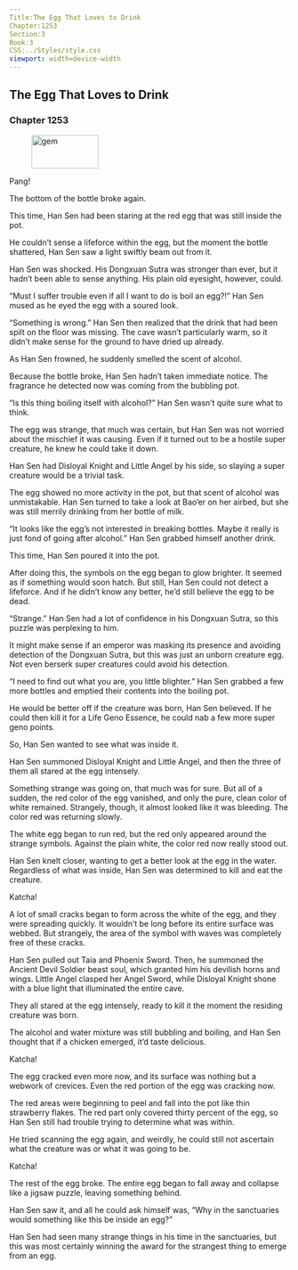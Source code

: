 ```yaml
---
Title:The Egg That Loves to Drink 
Chapter:1253 
Section:3 
Book:3 
CSS:../Styles/style.css 
viewport: width=device-width
---
```

  
## The Egg That Loves to Drink
### Chapter 1253
  
<figure>
	<img src="../Images/gem.gif" alt="gem" id="gem" width="120" height="60" />
</figure>
  

  
Pang!

The bottom of the bottle broke again.

This time, Han Sen had been staring at the red egg that was still inside the pot.

He couldn’t sense a lifeforce within the egg, but the moment the bottle shattered, Han Sen saw a light swiftly beam out from it.

Han Sen was shocked. His Dongxuan Sutra was stronger than ever, but it hadn’t been able to sense anything. His plain old eyesight, however, could.

“Must I suffer trouble even if all I want to do is boil an egg?!” Han Sen mused as he eyed the egg with a soured look.

“Something is wrong.” Han Sen then realized that the drink that had been spilt on the floor was missing. The cave wasn’t particularly warm, so it didn’t make sense for the ground to have dried up already.

As Han Sen frowned, he suddenly smelled the scent of alcohol.

Because the bottle broke, Han Sen hadn’t taken immediate notice. The fragrance he detected now was coming from the bubbling pot.

“Is this thing boiling itself with alcohol?” Han Sen wasn’t quite sure what to think.

The egg was strange, that much was certain, but Han Sen was not worried about the mischief it was causing. Even if it turned out to be a hostile super creature, he knew he could take it down.

Han Sen had Disloyal Knight and Little Angel by his side, so slaying a super creature would be a trivial task.

The egg showed no more activity in the pot, but that scent of alcohol was unmistakable. Han Sen turned to take a look at Bao’er on her airbed, but she was still merrily drinking from her bottle of milk.

“It looks like the egg’s not interested in breaking bottles. Maybe it really is just fond of going after alcohol.” Han Sen grabbed himself another drink.

This time, Han Sen poured it into the pot.

After doing this, the symbols on the egg began to glow brighter. It seemed as if something would soon hatch. But still, Han Sen could not detect a lifeforce. And if he didn’t know any better, he’d still believe the egg to be dead.

“Strange.” Han Sen had a lot of confidence in his Dongxuan Sutra, so this puzzle was perplexing to him.

It might make sense if an emperor was masking its presence and avoiding detection of the Dongxuan Sutra, but this was just an unborn creature egg. Not even berserk super creatures could avoid his detection.

“I need to find out what you are, you little blighter.” Han Sen grabbed a few more bottles and emptied their contents into the boiling pot.

He would be better off if the creature was born, Han Sen believed. If he could then kill it for a Life Geno Essence, he could nab a few more super geno points.

So, Han Sen wanted to see what was inside it.

Han Sen summoned Disloyal Knight and Little Angel, and then the three of them all stared at the egg intensely.

Something strange was going on, that much was for sure. But all of a sudden, the red color of the egg vanished, and only the pure, clean color of white remained. Strangely, though, it almost looked like it was bleeding. The color red was returning slowly.

The white egg began to run red, but the red only appeared around the strange symbols. Against the plain white, the color red now really stood out.

Han Sen knelt closer, wanting to get a better look at the egg in the water. Regardless of what was inside, Han Sen was determined to kill and eat the creature.

Katcha!

A lot of small cracks began to form across the white of the egg, and they were spreading quickly. It wouldn’t be long before its entire surface was webbed. But strangely, the area of the symbol with waves was completely free of these cracks.

Han Sen pulled out Taia and Phoenix Sword. Then, he summoned the Ancient Devil Soldier beast soul, which granted him his devilish horns and wings. Little Angel clasped her Angel Sword, while Disloyal Knight shone with a blue light that illuminated the entire cave.

They all stared at the egg intensely, ready to kill it the moment the residing creature was born.

The alcohol and water mixture was still bubbling and boiling, and Han Sen thought that if a chicken emerged, it’d taste delicious.

Katcha!

The egg cracked even more now, and its surface was nothing but a webwork of crevices. Even the red portion of the egg was cracking now.

The red areas were beginning to peel and fall into the pot like thin strawberry flakes. The red part only covered thirty percent of the egg, so Han Sen still had trouble trying to determine what was within.

He tried scanning the egg again, and weirdly, he could still not ascertain what the creature was or what it was going to be.

Katcha!

The rest of the egg broke. The entire egg began to fall away and collapse like a jigsaw puzzle, leaving something behind.

Han Sen saw it, and all he could ask himself was, “Why in the sanctuaries would something like this be inside an egg?”

Han Sen had seen many strange things in his time in the sanctuaries, but this was most certainly winning the award for the strangest thing to emerge from an egg.